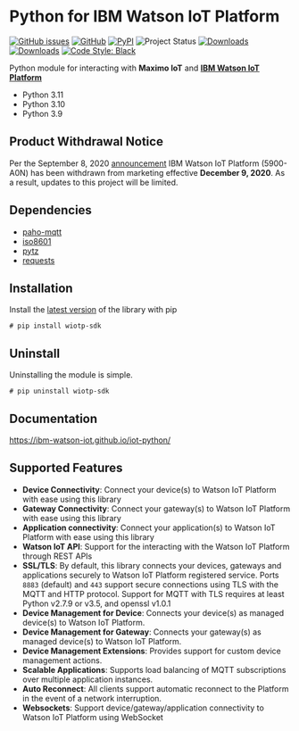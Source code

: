 Python for IBM Watson IoT Platform
===============================================================================

[![GitHub issues](https://img.shields.io/github/issues/ibm-watson-iot/iot-python.svg)](https://github.com/ibm-watson-iot/iot-python/issues)
[![GitHub](https://img.shields.io/github/license/ibm-watson-iot/iot-python.svg)](https://github.com/ibm-watson-iot/iot-python/blob/master/LICENSE)
[![PyPI](https://img.shields.io/pypi/v/wiotp-sdk.svg)](https://pypi.org/project/wiotp-sdk/)
![Project Status](https://img.shields.io/badge/python-3.9%20%7C%203.10%20%7C%203.11-blue)
[![Downloads](https://pepy.tech/badge/ibmiotf)](https://pepy.tech/project/ibmiotf)
[![Downloads](https://pepy.tech/badge/wiotp-sdk)](https://pepy.tech/project/wiotp-sdk)
[![Code Style: Black](https://img.shields.io/badge/code%20style-black-000000.svg)](https://github.com/ambv/black)

Python module for interacting with **Maximo IoT** and **[IBM Watson IoT Platform](https://internetofthings.ibmcloud.com)**

- Python 3.11
- Python 3.10
- Python 3.9


Product Withdrawal Notice
-------------------------------------------------------------------------------
Per the September 8, 2020 [announcement](https://www-01.ibm.com/common/ssi/cgi-bin/ssialias?subtype=ca&infotype=an&appname=iSource&supplier=897&letternum=ENUS920-136#rprodnx) IBM Watson IoT Platform (5900-A0N) has been withdrawn from marketing effective **December 9, 2020**.  As a result, updates to this project will be limited.


Dependencies
-------------------------------------------------------------------------------
-  [paho-mqtt](https://pypi.python.org/pypi/paho-mqtt)
-  [iso8601](https://pypi.python.org/pypi/iso8601)
-  [pytz](https://pypi.python.org/pypi/pytz)
-  [requests](https://pypi.python.org/pypi/requests)


Installation
-------------------------------------------------------------------------------
Install the [latest version](https://pypi.org/project/wiotp-sdk/) of the library with pip

```
# pip install wiotp-sdk
```


Uninstall
-------------------------------------------------------------------------------
Uninstalling the module is simple.

```
# pip uninstall wiotp-sdk
```


Documentation
-------------------------------------------------------------------------------
https://ibm-watson-iot.github.io/iot-python/


Supported Features
-------------------------------------------------------------------------------
- **Device Connectivity**: Connect your device(s) to Watson IoT Platform with ease using this library
- **Gateway Connectivity**: Connect your gateway(s) to Watson IoT Platform with ease using this library
- **Application connectivity**: Connect your application(s) to Watson IoT Platform with ease using this library
- **Watson IoT API**: Support for the interacting with the Watson IoT Platform through REST APIs
- **SSL/TLS**: By default, this library connects your devices, gateways and applications securely to Watson IoT Platform registered service. Ports `8883` (default) and `443` support secure connections using TLS with the MQTT and HTTP protocol. Support for MQTT with TLS requires at least Python v2.7.9 or v3.5, and openssl v1.0.1
- **Device Management for Device**: Connects your device(s) as managed device(s) to Watson IoT Platform.
- **Device Management for Gateway**: Connects your gateway(s) as managed device(s) to Watson IoT Platform.
- **Device Management Extensions**: Provides support for custom device management actions.
- **Scalable Applications**: Supports load balancing of MQTT subscriptions over multiple application instances.
- **Auto Reconnect**: All clients support automatic reconnect to the Platform in the event of a network interruption.
- **Websockets**: Support device/gateway/application connectivity to Watson IoT Platform using WebSocket
